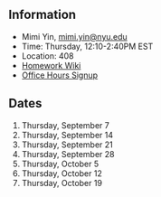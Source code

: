 ## Information
* Mimi Yin, mimi.yin@nyu.edu
* Time: Thursday, 12:10-2:40PM EST
* Location: 408
* [Homework Wiki](https://github.com/ITPNYU/ICM-2023-Code/wiki/Homework-Mimi-01)
* [Office Hours Signup](https://calendar.google.com/calendar/u/0/selfsched?sstoken=UUwyRlNGejliMUxLfGRlZmF1bHR8MTI2NGIyZTNkNDA5MzZhMmU1N2VlZDY5NWJjNmYyMzg)

## Dates

1. Thursday, September 7
2. Thursday, September 14
3. Thursday, September 21
4. Thursday, September 28
5. Thursday, October 5
6. Thursday, October 12
7. Thursday, October 19
